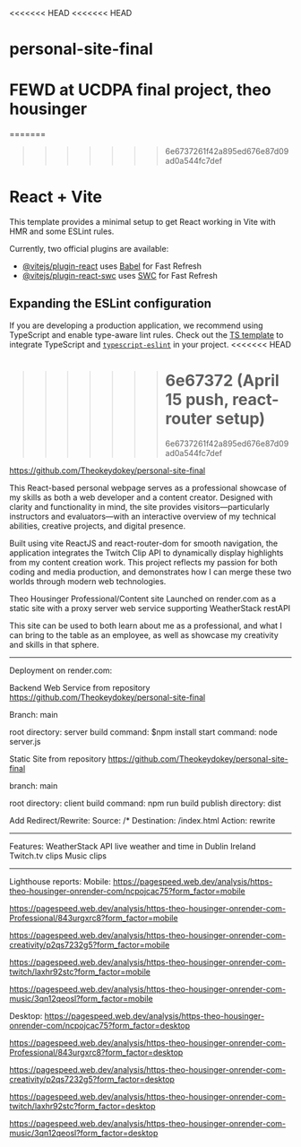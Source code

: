 <<<<<<< HEAD
<<<<<<< HEAD

# personal-site-final

# FEWD at UCDPA final project, theo housinger

=======

> > > > > > > 6e6737261f42a895ed676e87d09ad0a544fc7def

# React + Vite

This template provides a minimal setup to get React working in Vite with HMR and some ESLint rules.

Currently, two official plugins are available:

- [@vitejs/plugin-react](https://github.com/vitejs/vite-plugin-react/blob/main/packages/plugin-react/README.md) uses [Babel](https://babeljs.io/) for Fast Refresh
- [@vitejs/plugin-react-swc](https://github.com/vitejs/vite-plugin-react-swc) uses [SWC](https://swc.rs/) for Fast Refresh

## Expanding the ESLint configuration

If you are developing a production application, we recommend using TypeScript and enable type-aware lint rules. Check out the [TS template](https://github.com/vitejs/vite/tree/main/packages/create-vite/template-react-ts) to integrate TypeScript and [`typescript-eslint`](https://typescript-eslint.io) in your project.
<<<<<<< HEAD

> > > > > > > # 6e67372 (April 15 push, react-router setup)
> > > > > > >
> > > > > > > 6e6737261f42a895ed676e87d09ad0a544fc7def

https://github.com/Theokeydokey/personal-site-final

This React-based personal webpage serves as a professional showcase of my skills as both a web developer and a content creator. Designed with clarity and functionality in mind, the site provides visitors—particularly instructors and evaluators—with an interactive overview of my technical abilities, creative projects, and digital presence.

Built using vite ReactJS and react-router-dom for smooth navigation, the application integrates the Twitch Clip API to dynamically display highlights from my content creation work. This project reflects my passion for both coding and media production, and demonstrates how I can merge these two worlds through modern web technologies.

Theo Housinger Professional/Content site
Launched on render.com as a static site with a proxy server web service supporting WeatherStack restAPI

This site can be used to both learn about me as a professional, and what I can bring to the table as an employee, as well as showcase my creativity and skills in that sphere.

---

Deployment on render.com:

Backend Web Service
from repository https://github.com/Theokeydokey/personal-site-final

Branch: main

root directory: server
build command: $npm install
start command: node server.js

Static Site
from repository https://github.com/Theokeydokey/personal-site-final

branch: main

root directory: client
build command: npm run build
publish directory: dist

Add Redirect/Rewrite:
Source: /\*
Destination: /index.html
Action: rewrite

---

Features:
WeatherStack API live weather and time in Dublin Ireland
Twitch.tv clips
Music clips

---

Lighthouse reports:
Mobile:
https://pagespeed.web.dev/analysis/https-theo-housinger-onrender-com/ncpojcac75?form_factor=mobile

https://pagespeed.web.dev/analysis/https-theo-housinger-onrender-com-Professional/843urgxrc8?form_factor=mobile

https://pagespeed.web.dev/analysis/https-theo-housinger-onrender-com-creativity/p2qs7232g5?form_factor=mobile

https://pagespeed.web.dev/analysis/https-theo-housinger-onrender-com-twitch/laxhr92stc?form_factor=mobile

https://pagespeed.web.dev/analysis/https-theo-housinger-onrender-com-music/3qn12qeosl?form_factor=mobile

Desktop:
https://pagespeed.web.dev/analysis/https-theo-housinger-onrender-com/ncpojcac75?form_factor=desktop

https://pagespeed.web.dev/analysis/https-theo-housinger-onrender-com-Professional/843urgxrc8?form_factor=desktop

https://pagespeed.web.dev/analysis/https-theo-housinger-onrender-com-creativity/p2qs7232g5?form_factor=desktop

https://pagespeed.web.dev/analysis/https-theo-housinger-onrender-com-twitch/laxhr92stc?form_factor=desktop

https://pagespeed.web.dev/analysis/https-theo-housinger-onrender-com-music/3qn12qeosl?form_factor=desktop
